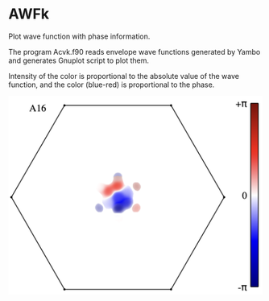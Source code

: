 # AWFk
Plot wave function with phase information.

The program Acvk.f90 reads envelope wave functions generated by Yambo and generates Gnuplot script to plot them.

Intensity of the color is proportional to the absolute value of the wave function, and the color (blue-red) is proportional to the phase.



![GitHub Logo](https://github.com/LeuenbergerNanoLab/AWFk/blob/main/E_B1_A16.png)
